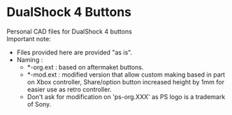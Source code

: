# DualShock 4 Buttons
Personal CAD files for DualShock 4 buttons  
Important note:  
- Files provided here are provided "as is".  
- Naming :  
   - *-org.ext : based on aftermaket buttons.  
   - *-mod.ext : modified version that allow custom making based in part on Xbox controller, Share/option button increased height by 1mm for easier use as retro controller.  
   - Don't ask for modification on 'ps-org.XXX' as PS logo is a trademark of Sony.
